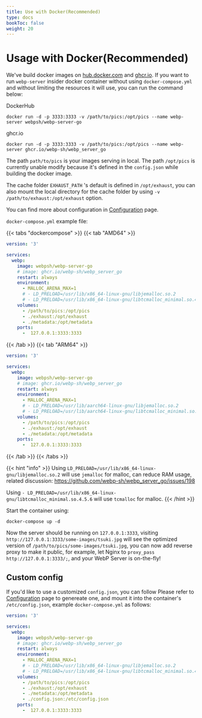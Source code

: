 ```yaml
---
title: Use with Docker(Recommended)
type: docs
bookToc: false
weight: 20
---
```


# Usage with Docker(Recommended)

We've build docker images on [hub.docker.com](https://hub.docker.com/r/webpsh/webp-server-go) and [ghcr.io](https://github.com/webp-sh/webp_server_go/pkgs/container/webp_server_go). If you want to run `webp-server` insider docker container without using `docker-compose.yml` and without limiting the resources it will use, you can run the command below:

DockerHub
```shell
docker run -d -p 3333:3333 -v /path/to/pics:/opt/pics --name webp-server webpsh/webp-server-go
```
ghcr.io
```shell
docker run -d -p 3333:3333 -v /path/to/pics:/opt/pics --name webp-server ghcr.io/webp-sh/webp_server_go
```

The path `path/to/pics` is your images serving in local. The path `/opt/pics` is currently unable modify because it's defined in the `config.json` while building the docker image.

The cache folder `EXHAUST_PATH` 's default is defined in `/opt/exhaust`, you can also mount the local directory for the cache folder by using `-v /path/to/exhaust:/opt/exhaust` option.

You can find more about configuration in [Configuration](CONFIGURATION.md) page.

`docker-compose.yml` example file:

{{< tabs "dockercompose" >}}
{{< tab "AMD64" >}}

```yml
version: '3'

services:
  webp:
    image: webpsh/webp-server-go
    # image: ghcr.io/webp-sh/webp_server_go
    restart: always
    environment:
      - MALLOC_ARENA_MAX=1
      # - LD_PRELOAD=/usr/lib/x86_64-linux-gnu/libjemalloc.so.2
      # - LD_PRELOAD=/usr/lib/x86_64-linux-gnu/libtcmalloc_minimal.so.4.5.6
    volumes:
      - /path/to/pics:/opt/pics
      - ./exhaust:/opt/exhaust
      - ./metadata:/opt/metadata
    ports:
      -  127.0.0.1:3333:3333
```

{{< /tab >}}
{{< tab "ARM64" >}} 

```yml
version: '3'

services:
  webp:
    image: webpsh/webp-server-go
    # image: ghcr.io/webp-sh/webp_server_go
    restart: always
    environment:
      - MALLOC_ARENA_MAX=1
      # - LD_PRELOAD=/usr/lib/aarch64-linux-gnu/libjemalloc.so.2
      # - LD_PRELOAD=/usr/lib/aarch64-linux-gnu/libtcmalloc_minimal.so.4.5.6
    volumes:
      - /path/to/pics:/opt/pics
      - ./exhaust:/opt/exhaust
      - ./metadata:/opt/metadata
    ports:
      -  127.0.0.1:3333:3333
```

{{< /tab >}}
{{< /tabs >}}

{{< hint "info" >}}
Using `LD_PRELOAD=/usr/lib/x86_64-linux-gnu/libjemalloc.so.2` will use `jemalloc` for malloc, can reduce RAM usage, related discussion: https://github.com/webp-sh/webp_server_go/issues/198

Using `- LD_PRELOAD=/usr/lib/x86_64-linux-gnu/libtcmalloc_minimal.so.4.5.6` will use `tcmalloc` for malloc.
{{< /hint >}}

Start the container using:

```
docker-compose up -d
```

Now the server should be running on `127.0.0.1:3333`, visiting `http://127.0.0.1:3333/some-images/tsuki.jpg` will see the optimized version of `/path/to/pics/some-images/tsuki.jpg`, you can now add reverse proxy to make it public, for example, let Nginx to `proxy_pass http://127.0.0.1:3333/;`, and your WebP Server is on-the-fly!

## Custom config

If you'd like to use a customized `config.json`, you can follow Please refer to [Configuration](CONFIGURATION.md) page to genereate one, and mount it into the container's `/etc/config.json`, example `docker-compose.yml` as follows:

```yml
version: '3'

services:
  webp:
    image: webpsh/webp-server-go
    # image: ghcr.io/webp-sh/webp_server_go
    restart: always
    environment:
      - MALLOC_ARENA_MAX=1
      # - LD_PRELOAD=/usr/lib/x86_64-linux-gnu/libjemalloc.so.2
      # - LD_PRELOAD=/usr/lib/x86_64-linux-gnu/libtcmalloc_minimal.so.4.5.6
    volumes:
      - /path/to/pics:/opt/pics
      - ./exhaust:/opt/exhaust
      - ./metadata:/opt/metadata
      - ./config.json:/etc/config.json
    ports:
      -  127.0.0.1:3333:3333
```